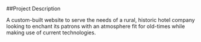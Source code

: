 ##Project Description

A custom-built website to serve the needs of a rural, historic hotel company looking to enchant its patrons with an atmosphere fit for old-times while making use of current technologies.
